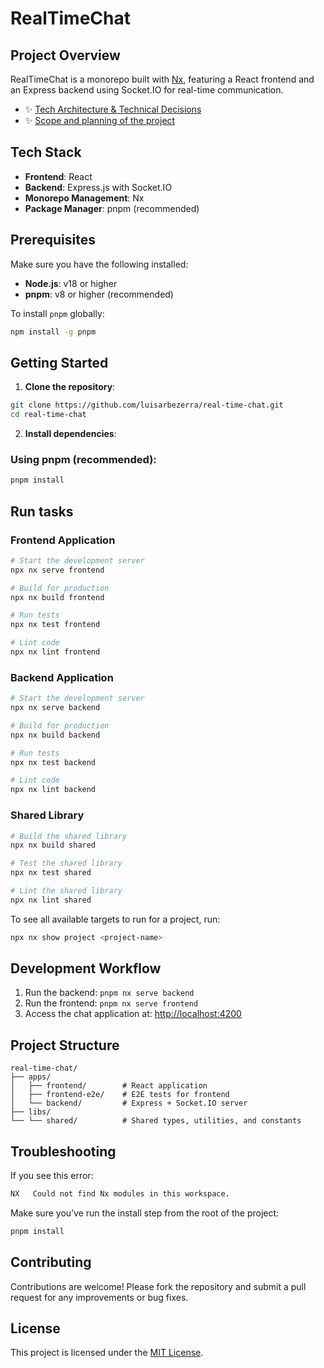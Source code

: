 # RealTimeChat

## Project Overview

RealTimeChat is a monorepo built with [Nx](https://nx.dev), featuring a React frontend and an Express backend using Socket.IO for real-time communication.

- ✨ [Tech Architecture & Technical Decisions](./doc/doc.md)
- ✨ [Scope and planning of the project](./doc/scope.md)

## Tech Stack

- **Frontend**: React
- **Backend**: Express.js with Socket.IO
- **Monorepo Management**: Nx
- **Package Manager**: pnpm (recommended)

## Prerequisites

Make sure you have the following installed:

- **Node.js**: v18 or higher
- **pnpm**: v8 or higher (recommended)

To install `pnpm` globally:

```bash
npm install -g pnpm
```

## Getting Started

1. **Clone the repository**:

```bash
git clone https://github.com/luisarbezerra/real-time-chat.git
cd real-time-chat
```

2. **Install dependencies**:

### Using pnpm (recommended):

```bash
pnpm install
```

## Run tasks

### Frontend Application

```bash
# Start the development server
npx nx serve frontend

# Build for production
npx nx build frontend

# Run tests
npx nx test frontend

# Lint code
npx nx lint frontend
```

### Backend Application

```bash
# Start the development server
npx nx serve backend

# Build for production
npx nx build backend

# Run tests
npx nx test backend

# Lint code
npx nx lint backend
```

### Shared Library

```bash
# Build the shared library
npx nx build shared

# Test the shared library
npx nx test shared

# Lint the shared library
npx nx lint shared
```

To see all available targets to run for a project, run:

```bash
npx nx show project <project-name>
```

## Development Workflow

1. Run the backend: `pnpm nx serve backend`
2. Run the frontend: `pnpm nx serve frontend`
3. Access the chat application at: [http://localhost:4200](http://localhost:4200)

## Project Structure

```
real-time-chat/
├── apps/
│   ├── frontend/        # React application
│   ├── frontend-e2e/    # E2E tests for frontend
│   └── backend/         # Express + Socket.IO server
├── libs/
└── └── shared/          # Shared types, utilities, and constants
```

## Troubleshooting

If you see this error:

```bash
NX   Could not find Nx modules in this workspace.
```

Make sure you’ve run the install step from the root of the project:

```bash
pnpm install
```

## Contributing

Contributions are welcome! Please fork the repository and submit a pull request for any improvements or bug fixes.

## License

This project is licensed under the [MIT License](LICENSE).
